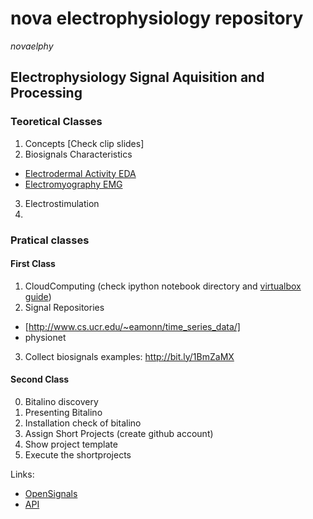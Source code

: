 # nova electrophysiology repository

_novaelphy_ 

## **Electrophysiology Signal Aquisition and Processing**

### Teoretical Classes

1. Concepts [Check clip slides]
2. Biosignals Characteristics
 * [Electrodermal Activity EDA](EDA.md)
 * [Electromyography EMG](EMG.md)
3. Electrostimulation
4. 

### Pratical classes

#### First Class

1. CloudComputing
(check ipython notebook directory and [virtualbox guide](virtualbox.md))
2. Signal Repositories 
 - [http://www.cs.ucr.edu/~eamonn/time_series_data/]
 - physionet 
3. Collect biosignals examples: http://bit.ly/1BmZaMX


#### Second Class
0. Bitalino discovery
1. Presenting Bitalino
2. Installation check of bitalino
3. Assign Short Projects (create github account) 
4. Show project template
6. Execute the shortprojects

Links: 

* [OpenSignals](http://bitalino.com)
* [API](https://github.com/bitalino/bitalino-python)


